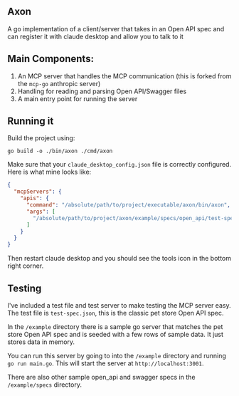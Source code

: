 ## Axon

A go implementation of a client/server that takes in an Open API spec and can register it with claude desktop and allow you to talk to it

## Main Components:

1. An MCP server that handles the MCP communication (this is forked from the `mcp-go` anthropic server)
2. Handling for reading and parsing Open API/Swagger files
3. A main entry point for running the server

## Running it

Build the project using:

`go build -o ./bin/axon ./cmd/axon`

Make sure that your `claude_desktop_config.json` file is correctly configured. Here is what mine looks like:

```json
{
  "mcpServers": {
    "apis": {
      "command": "/absolute/path/to/project/executable/axon/bin/axon",
      "args": [
        "/absolute/path/to/project/axon/example/specs/open_api/test-spec.json"
      ]
    }
  }
}
```

Then restart claude desktop and you should see the tools icon in the bottom right corner.

## Testing

I've included a test file and test server to make testing the MCP server easy. The test file is `test-spec.json`, this is the classic pet store Open API spec.

In the `/example` directory there is a sample go server that matches the pet store Open API spec and is seeded with a few rows of sample data. It just stores data in memory.

You can run this server by going to into the `/example` directory and running `go run main.go`. This will start the server at `http://localhost:3001`.

There are also other sample open_api and swagger specs in the `/example/specs` directory.
